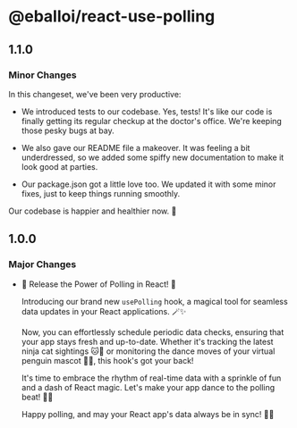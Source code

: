 # @eballoi/react-use-polling

## 1.1.0

### Minor Changes

In this changeset, we've been very productive:

- We introduced tests to our codebase. Yes, tests! It's like our code is finally getting its regular checkup at the doctor's office. We're keeping those pesky bugs at bay.

- We also gave our README file a makeover. It was feeling a bit underdressed, so we added some spiffy new documentation to make it look good at parties.

- Our package.json got a little love too. We updated it with some minor fixes, just to keep things running smoothly.

Our codebase is happier and healthier now. 🚀

## 1.0.0

### Major Changes

- 🚀 Release the Power of Polling in React! 🎉

  Introducing our brand new `usePolling` hook, a magical tool for seamless data updates in your React applications. 🪄✨

  Now, you can effortlessly schedule periodic data checks, ensuring that your app stays fresh and up-to-date. Whether it's tracking the latest ninja cat sightings 🐱👀 or monitoring the dance moves of your virtual penguin mascot 🐧💃, this hook's got your back!

  It's time to embrace the rhythm of real-time data with a sprinkle of fun and a dash of React magic. Let's make your app dance to the polling beat! 🎵🕺

  Happy polling, and may your React app's data always be in sync! 🚀🌐
